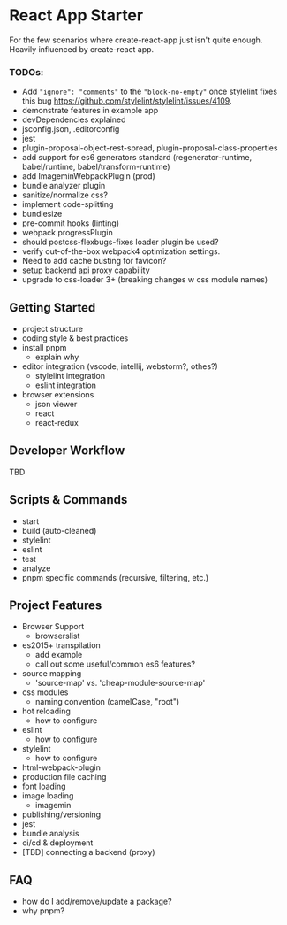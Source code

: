 # React App Starter
For the few scenarios where create-react-app just isn't quite enough. Heavily influenced by create-react app.

### TODOs:
- Add `"ignore": "comments"` to the `"block-no-empty"` once stylelint fixes
this bug https://github.com/stylelint/stylelint/issues/4109.
- demonstrate features in example app
- devDependencies explained
- jsconfig.json, .editorconfig
- jest
- plugin-proposal-object-rest-spread, plugin-proposal-class-properties
- add support for es6 generators standard (regenerator-runtime, babel/runtime, babel/transform-runtime)
- add ImageminWebpackPlugin (prod)
- bundle analyzer plugin
- sanitize/normalize css?
- implement code-splitting
- bundlesize
- pre-commit hooks (linting)
- webpack.progressPlugin
- should postcss-flexbugs-fixes loader plugin be used?
- verify out-of-the-box webpack4 optimization settings.
- Need to add cache busting for favicon?
- setup backend api proxy capability
- upgrade to css-loader 3+ (breaking changes w css module names)

## Getting Started
- project structure
- coding style & best practices
- install pnpm
    - explain why
- editor integration (vscode, intellij, webstorm?, othes?)
    - stylelint integration
    - eslint integration
- browser extensions
    - json viewer
    - react
    - react-redux

## Developer Workflow
TBD

## Scripts & Commands
- start
- build (auto-cleaned)
- stylelint
- eslint
- test
- analyze
- pnpm specific commands (recursive, filtering, etc.)

## Project Features
- Browser Support
    - browserslist
- es2015+ transpilation
    - add example
    - call out some useful/common es6 features?
- source mapping
    - 'source-map' vs. 'cheap-module-source-map'
- css modules
    - naming convention (camelCase, "root")
- hot reloading
    - how to configure
- eslint
    - how to configure
- stylelint
    - how to configure
- html-webpack-plugin
- production file caching
- font loading
- image loading
    - imagemin
- publishing/versioning
- jest
- bundle analysis
- ci/cd & deployment
- \[TBD\] connecting a backend (proxy)

## FAQ
- how do I add/remove/update a package?
- why pnpm?

